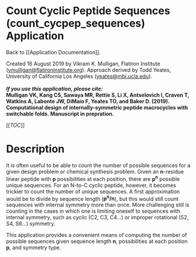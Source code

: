 # Count Cyclic Peptide Sequences (count_cycpep_sequences) Application

Back to [[Application Documentation]].

Created 16 August 2019 by Vikram K. Mulligan, Flatiron Institute (vmulligan@flatironinstitute.org).  Approach derived by Todd Yeates, University of California Los Angeles (yeates@mbi.ucla.edu).<br/><br/>
<b><i>If you use this application, please cite:</i><br/>
Mulligan VK, Kang CS, Sawaya MR, Rettie S, Li X, Antselovich I, Craven T, Watkins A, Labonte JW, DiMaio F, Yeates TO, and Baker D. (2019).  Computational design of internally-symmetric peptide macrocycles with switchable folds.  Manuscript in prepration.</b><br/>

[[_TOC_]]

# Description

It is often useful to be able to count the number of possible sequences for a given design problem or chemical synthesis problem.  Given an **n**-residue linear peptide with **p** possibilities at each position, there are **p<sup>n</sup>** possible unique sequences.  For an N-to-C cyclic peptide, however, it becomes trickier to count the number of unique sequences.  A first approximation would be to divide by sequence length (**p<sup>n</sup>/n**), but this would still count sequences with internal symmetry more than once.  More challenging still is counting in the cases in which one is limiting oneself to sequences with internal symmetry, such as cyclic (C2, C3, C4...) or improper rotational (S2, S4, S6...) symmetry.

This application provides a convenient means of computing the number of possible sequences given sequence length **n**, possibilities at each position **p**, and symmetry type.